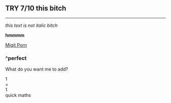 ## TRY 7/10 this bitch

---
*this text is not italic bitch*

**hmmmm**

[Migit Porn](pornhub/migit-porn.com)

### ^perfect

<p>What do you want me to add?

 1<br>= <br> 1 <br> quick maths</p>

